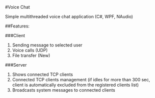 #Voice Chat

Simple multithreaded voice chat application (C#, WPF, NAudio)

##Features:

###Client

1. Sending message to selected user
2. Voice calls (UDP)
3. File transfer (New)

###Server

1. Shows connected TCP clients
2. Connected TCP clients management (if idles for more than 300 sec, client is automatically excluded from the registered clients list)
3. Broadcasts system messages to connected clients


